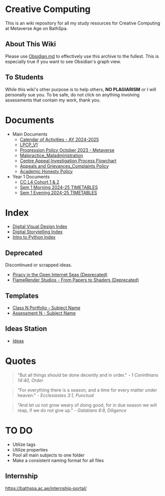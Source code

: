 # Creative Computing
This is an wiki repository for all my study resources for Creative Computing at Metaverse Age on BathSpa.
## About This Wiki
Please use [Obsidian.md](https://obsidian.md/) to effectively use this archive to the fullest. This is especially true if you want to see Obsidian's graph view.
## To Students
While this wiki's other purpose is to help others, **NO PLAGIARISM** or I will personally sue you. To be safe, do not click on anything involving assessments that contain my work, thank you.
# Documents
- Main Documents
	- [Calendar of Activities - AY 2024-2025](Important/Calendar%20of%20Activities%20-%20AY%202024-2025.pdf)
	- [LPCP_V1](Important/LPCP_V1.pdf)
	- [Progression Policy October 2023 - Metaverse](Important/Progression%20Policy%20October%202023%20-%20Metaverse.pdf)
	- [Malpractice_Maladministration](Important/Malpractice_Maladministration.pdf)
	- [Centre Appeal Investigation Process Flowchart](Important/Centre%20Appeal%20Investigation%20Process%20Flowchart.pdf)
	- [Appeals and Grievances_Complaints Policy](Important/Appeals%20and%20Grievances_Complaints%20Policy.pdf)
	- [Academic Honesty Policy](Important/Academic%20Honesty%20Policy.pdf)
- Year 1 Documents
	- [CC L4 Cohort 1 & 2](Year%201/CC%20L4%20Cohort%201%20&%202.pdf)
	- [Sem 1 Morning 2024-25 TIMETABLES](Year%201/Sem%201%20Morning%202024-25%20TIMETABLES.pdf)
	- [Sem 1 Evening 2024-25 TIMETABLES](Year%201/Sem%201%20Evening%202024-25%20TIMETABLES.pdf)
# Index
- [Digital Visual Design Index](Year%201/Classes/01%20-%20Digital%20Visual%20Design/Digital%20Visual%20Design%20Index.md)
- [Digital Storytelling Index](Year%201/Classes/02%20-%20Digital%20Storytelling/Digital%20Storytelling%20Index.md)
- [Intro to Python Index](Year%201/Classes/03%20-%20Intro%20to%20Python/Intro%20to%20Python%20Index.md)
## Deprecated
Discontinued or scrapped ideas.
- [Piracy in the Open Internet Seas (Deprecated)](Year%201/Deprecated/Piracy%20in%20the%20Open%20Internet%20Seas%20(Deprecated).md)
- [FlameRender Studios - From Papers to Shaders (Deprecated)](Year%201/Deprecated/FlameRender%20Studios%20-%20From%20Papers%20to%20Shaders%20(Deprecated).md)
## Templates
- [Class N Portfolio - Subject Name](Templates/Class%20N%20Portfolio%20-%20Subject%20Name.md)
- [Assessment N - Subject Name](Templates/Assessment%20N%20-%20Subject%20Name.md)
## Ideas Station
- [Ideas](Ideas.md)
# Quotes

> "But all things should be done decently and in order."
> *- 1 Corinthians 14:40, Order*

> "For everything there is a season, and a time for every matter under heaven:"
> *- Ecclesiastes 3:1, Punctual*

> "And let us not grow weary of doing good, for in due season we will reap, if we do not give up."
> *- Galatians 6:9, Diligence*
# TO DO
- Utilize tags
- Utilize properties
- Pool all main subjects to one folder
- Make a consistent naming format for all files
## Internship
https://bathspa.ac.ae/internship-portal/